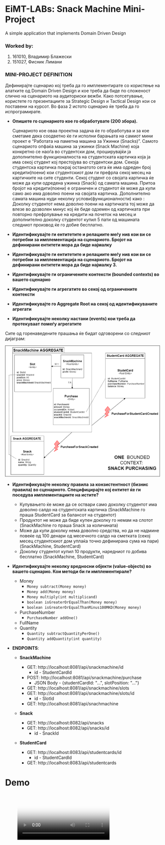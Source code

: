 # EiMT-LABs: Snack Machine Mini-Project
A simple application that implements Domain Driven Design

### Worked by:
1. 161010, Владимир Блажески
2. 151027, Фисник Лимани


### MINI-PROJECT DEFINITION

Дефинирајте сценарио кој треба да го имплементирате со користење на алатките од Domain Driven Design и кое треба да биде по сложеност слично на сценариото на аудиториски вежби. Како потсетување, користете го презентациите за Strategic Design и Tactical Design кои се поставени на курсот.
Во фаза 2 истото сценарио ќе треба да го испрограмирате.

* **Опишете го сценариото кое го обработувате (200 збора).**

    Сценариото кое оваа проектна задача ќе го обработува и за кое сметаме дека 
соодветно ќе ги исполни барањата на самиот мини проект е “Работата на паметна машина за Ужинки (Snacks)”. 
Самото сценариото опфаќа машина за ужинки (Snack Machine) 
која конкретно се наоѓа во студентски дом, 
проширувајќи ја дополнително функционалноста на студентската 
картичка која ја има секој студент кој престојува во студентски 
дом. Секоја студентска картичка покрај останатото сега ќе има 
одреден број кредити(поени) кои студентскиот дом ги префрла 
секој месец на картичките на сите студенти. 
Секој студент со својата картичка ќе може да купи одредена ужинка 
(Snack) од самата машина. Притоа бројот на кредити(поени) е 
ограничен и студентот ќе може да купи само ако има доволно поени 
на својата картичка. 
Дополнително самата машина нуди неколку услови(функционалности) 
како : Доколку студентот нема доволно поени на картичката тој 
може да влезе во дозволен минус кој ќе биде одземен од картичката 
при повторно префрлување на кредити на почеток на месец и 
дополнително доколку студентот купил 5 пати од машината следниот 
производ ќе го добие бесплатно.


* **Идентификувајте ги ентитетите и релациите меѓу нив кои ви се потребни за имплементација на сценариото. Бројот на дефинирани ентитети мора да биде најмалку**

* **Идентификувајте ги ентитетите и релациите меѓу нив кои ви се потребни за имплементација на сценариото. Бројот на дефинирани ентитети мора да биде најмалку 3.**

* **Идентификувајте ги ограничените контексти (bounded contexts) во вашето сценарио**

* **Идентификувајте ги агрегатите во секој од ограничените контексти**

* **Идентификувајте го Aggregate Root на секој од идентификуваните агрегати**

* **Идентификувајте неколку настани (events) кои треба да протекуваат помеѓу агрегатите**

Сите од горенаведените прашања ќе бидат одговорени со следниот дијаграм:

![Dormitory Snack Machine Diagram](https://github.com/vblazhes/emt-lab-snackmachine/blob/master/images/Dormitory%20Smart%20Snack%20Machines.png)

* **Идентификувајте неколку правила за конзистентност (бизнис правила) во сценариото. Специфицирајте кој ентитет ќе ги поседува имплементациите на истите?**

    - Купувањето ќе може да се оствари само доколку студентот има доволно салдо на студентската картичка (SnackMachine го праша StudentCard за балансот на студентот)
    - Продуктот не може да биде купен доколку го немам на слотот (SnackMachine го праша Snack за количината)
    - Може да купи доколку нема доволно средства, но да не надмине повеќе од 100 денари од месечното салдо на сметката (секој месец студентскиот дом уплаќа точно дефинирана сума на пари)(SnackMachine, StudentCard)
    - Доколку студентот купил 10 продукти, наредниот го добива бесплатно (SnackMachine, StudentCard)

* **Идентификувајте неколку вредносни објекти (value-objects) во вашето сценарио. Кои методи би ги имплементирале?**

    - Money
        - ```Money subtract(Money money)``` 
        - ```Money add(Money money)```
        - ```Money multiply(int multiplicand)```
        - ```boolean isGreaterOrEqualThan(Money money)```
        - ```boolean isGreaterOrEqualThanMinus100MKD(Money money)```
    - PurchaseNumber
        - ```PurchaseNumber addOne()```
    - FullName
    - Quantity
        - ```Quantity subtractQuantityPerOne()```
        - ```Quantity addQuantity(int quantity)```
        
        

- **ENDPOINTS**:
    - **SnackMachine**
        - GET: http://localhost:8081/api/snackmachine/id
            - id - StudentCardId
        - POST: http://localhost:8081/api/snackmachine/purchase
            - JSON Body - {studentCardId: "...", slotPosition: "..."}
        - GET: http://localhost:8081/api/snackmachine/slots
        - GET: http://localhost:8081/api/snackmachine/slots/id
            - id - SlotId
        - GET: http://localhost:8081/api/snachmachine
      
    - **Snack**
        - GET: http://localhost:8082/api/snacks
        - GET: http://localhost:8082/api/snacks/id
            - id - SnackId
    
    - **StudentCard**
        - GET: http://localhost:8083/api/studentcards/id
            - id - StudentCardId
        - GET: http://localhost:8083/api/studentcards

# Demo
<figure class="video_container">
  <video controls="true" allowfullscreen="true" poster="https://github.com/vblazhes/emt-lab-snackmachine/blob/master/demo-video/poster.png">
    <source src="https://github.com/vblazhes/emt-lab-snackmachine/blob/master/demo-video/Demo.mp4" type="video/mp4">
  </video>
</figure>
